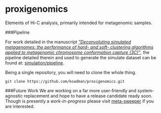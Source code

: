 proxigenomics
=============

Elements of Hi-C analysis, primarily intended for metagenomic samples.

###Pipeline

For work detailed in the manuscript [_"Deconvoluting simulated metagenomes: the performance of hard- and soft- clustering algorithms applied to metagenomic chromosome conformation capture (3C)"_](https://doi.org/10.7287/peerj.preprints.1974v2), the pipeline detailed therein and used to generate the simulate dataset can be found at: [simulation/pipeline](simulation/pipeline). 

Being a single repository, you will need to clone the whole thing.

```
git clone https://github.com/koadman/proxigenomics.git
```

###Future Work
We are working on a far more user-friendly and system-agnostic replacement and hope to have a release candidate ready soon. Though is presently a *work-in-progress* please visit [meta-sweeper](https://github.com/cerebis/meta-sweeper) if you are interested.
